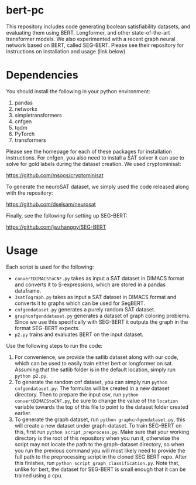 # bert-pc
This repository includes code generating boolean satisfiability datasets, and evaluating them using BERT, Longformer, and other state-of-the-art transformer models. We also experimented with a recent graph neural network based on BERT, called SEG-BERT. Please see their repository for instructions on installation and usage (link below).

# Dependencies
You should install the following in your python environment:
 1. pandas
 2. networkx
 3. simpletransformers
 4. cnfgen
 5. tqdm
 5. PyTorch
 6. transformers

Please see the homepage for each of these packages for installation instructions. For cnfgen, you also need to install a SAT solver it can use to solve for gold labels during the dataset creation. We used cryptominisat:

https://github.com/msoos/cryptominisat

To generate the neuroSAT dataset, we simply used the code released along with the repository:

https://github.com/dselsam/neurosat

Finally, see the following for setting up SEG-BERT:

https://github.com/jwzhanggy/SEG-BERT



# Usage

Each script is used for the following:

 * ```convertDIMACStoCNF.py``` takes as input a SAT dataset in DIMACS format and converts it to S-expressions, which are stored in a pandas dataframe.
 * ```3satTograph.py``` takes as input a SAT dataset in DIMACS format and converts it to graphs which can be used for SegBERT.
 * ```cnfgendataset.py``` generates a purely random SAT dataset.
 * ```graphcnfgenddataset.py``` generates a dataset of graph coloring problems. Since we use this specifically with SEG-BERT it outputs the graph in the format SEG-BERT expects.
 * ```p2.py``` trains and evaluates BERT on the input dataset.
 

Use the following steps to run the code:

 1. For convenience, we provide the satlib dataset along with our code, which can be used to easily train either bert or longformer on sat. Assuming that the satlib folder is in the default location, simply run ```python p2.py```.
 2. To generate the random cnf dataset, you can simply run ```python cnfgendataset.py```. The formulas will be created in a new dataset directory. Then to prepare the input csv, run ```python convertDIMACStoCNF.py```, be sure to change the value of the ```location``` variable towards the top of this file to point to the dataset folder created earlier.
 3. To generate the graph dataset, run ```python graphcnfgendataset.py```, this will create a new dataset under graph-dataset. To train SEG-BERT on this, first run ```python script_preprocess.py```. Make sure that your working directory is the root of this repository when you run it, otherwise the script may not locate the path to the graph-dataset directory, so when you run the previous command you will most likely need to provide the full path to the preprocessing script in the cloned SEG BERT repo. After this finishes, run ```python script_graph_classification.py```. Note that, unlike for bert, the dataset for SEG-BERT is small enough that it can be trained using a cpu.
